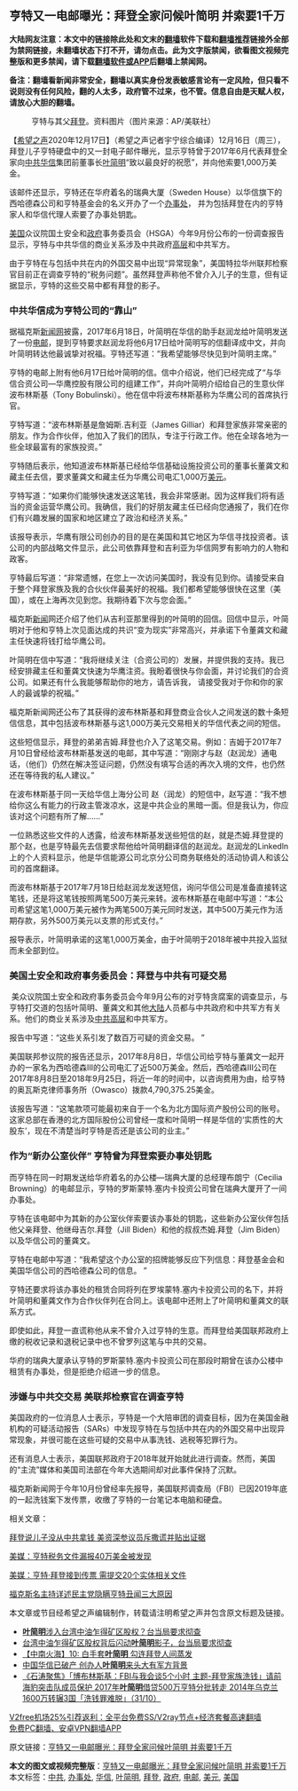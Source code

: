  <h2>亨特又一电邮曝光：拜登全家问候叶简明 并索要1千万</h2> <p class="notice"><b>大陆网友注意：本文中的链接除此处和文末的<a href="https://github.com/bannedbook/fanqiang" >翻墙</a>软件下载和<a href="https://github.com/killgcd/justmysocks/blob/master/README.md">翻墙推荐</a>链接外全部为禁网链接，未翻墙状态下打不开，请勿点击。此为文字版禁闻，欲看图文视频完整版和更多禁闻，请下载<a href="https://github.com/bannedbook/fanqiang">翻墙软件或APP</a>后翻墙上禁闻网。</p><p>备注：翻墙看新闻非常安全，翻墙以真实身份发表敏感言论有一定风险，但只看不说则没有任何风险，翻的人太多，政府管不过来，也不管。信息自由是天赋人权，请放心大胆的翻墙。</b></p>  <div class="entry"> <figure><figcaption>亨特与其父<a href="https://www.bannedbook.org/bnews/tag/%e6%8b%9c%e7%99%bb/" class="st_tag internal_tag" rel="tag" title="标签 拜登 下的日志">拜登</a>。资料图片（图片来源：AP/美联社）</figcaption></figure> <p>【<span class='wp_keywordlink_affiliate'><a href="https://www.soundofhope.org" title="希望之声" target="_blank">希望之声</a></span>2020年12月17日】（希望之声记者宇宁综合编译）12月16日（周三），拜登儿子亨特硬盘中的又一封电子邮件曝光，显示亨特曾于2017年6月代表拜登全家向<a href="https://www.bannedbook.org/bnews/tag/%e4%b8%ad%e5%85%b1/" class="st_tag internal_tag" rel="tag" title="标签 中共 下的日志">中共</a><a href="https://www.bannedbook.org/bnews/tag/%E5%8D%8E%E4%BF%A1/" class="st_tag internal_tag" rel="tag" title="标签 华信 下的日志">华信</a>集团前董事长<a href="https://www.bannedbook.org/bnews/tag/%e5%8f%b6%e7%ae%80%e6%98%8e/" class="st_tag internal_tag" rel="tag" title="标签 叶简明 下的日志">叶简明</a>“致以最良好的祝愿”，并向他索要1,000万美金。</p> <p>该邮件还显示，亨特还在华府着名的瑞典大厦（Sweden House）以华信旗下的西哈德森公司和亨特基金会的名义开办了一个<a href="https://www.bannedbook.org/bnews/tag/%E5%8A%9E%E4%BA%8B%E5%A4%84/" class="st_tag internal_tag" rel="tag" title="标签 办事处 下的日志">办事处</a>， 并为包括拜登在内的亨特家人和华信代理人索要了办事处钥匙。</p> <p><a href="https://www.bannedbook.org/bnews/tag/%e7%be%8e%e5%9b%bd/" class="st_tag internal_tag" rel="tag" title="标签 美国 下的日志">美国</a>众议院国土安全和<a href="https://www.bannedbook.org/bnews/tag/%e6%94%bf%e5%ba%9c/" class="st_tag internal_tag" rel="tag" title="标签 政府 下的日志">政府</a>事务委员会（HSGA）今年9月份公布的一份调查报告显示，亨特与中共华信的商业关系涉及中共政府<span class='wp_keywordlink_affiliate'><a href="https://www.bannedbook.org/bnews/ccpdope/" title="中共高层内幕" target="_blank">高层</a></span>和中共军方。</p> <p>由于亨特在与包括中共在内的外国交易中出现“异常现象”，美国特拉华州联邦检察官目前正在调查亨特的“税务问题”。虽然拜登声称他不曾介入儿子的生意，但有证据显示，亨特的这些交易中都有拜登的影子。</p> <h3>中共华信成为亨特公司的“靠山”</h3> <p>据福克斯<span class='wp_keywordlink_affiliate'><a href="https://www.bannedbook.org/" title="新闻网">新闻网</a></span>披露，2017年6月18日，叶简明在华信的助手赵润龙给叶简明发送了一份<a href="https://www.bannedbook.org/bnews/tag/%E7%94%B5%E9%82%AE/" class="st_tag internal_tag" rel="tag" title="标签 电邮 下的日志">电邮</a>，提到亨特要求赵润龙将他6月17日给叶简明写的信翻译成中文，并向叶简明转达他最诚挚对祝福。亨特还写道：“我希望能够尽快见到叶简明主席。”</p> <p>亨特的电邮上附有他6月17日给叶简明的信。信中介绍说，他们已经完成了“与华信合资公司—华鹰控股有限公司的组建工作”，并向叶简明介绍给自己的生意伙伴波布林斯基（Tony Bobulinski）。他在信中将波布林斯基称为华鹰公司的首席执行官。</p> <p>亨特写道：“波布林斯基是詹姆斯.吉利亚（James Gilliar）和拜登家族非常亲密的朋友。作为合作伙伴，他加入了我们的团队，专注于行政工作。他在全球各地为一些全球最富有的家族投资。”</p> <p>亨特随后表示，他知道波布林斯基已经给华信基础设施投资公司的董事长董龚文和藏主任去信，要求董龚文和藏主任为华鹰公司电汇1,000万<a href="https://www.bannedbook.org/bnews/tag/%e7%be%8e%e5%85%83/" class="st_tag internal_tag" rel="tag" title="标签 美元 下的日志">美元</a>。</p> <p>亨特写道：“如果你们能够快速发送这笔钱，我会非常感谢。因为这样我们将有适当的资金运营华鹰公司。我确信，我们的好朋友藏主任已经向您通报了，我们在你们有兴趣发展的国家和地区建立了政治和经济关系。”</p>  <p>该报导表示，华鹰有限公司创办的目的是在美国和其它地区为华信寻找投资者。该公司的内部战略文件显示，此公司依靠拜登和吉利亚为华信网罗有影响力的人物和政客。 </p> <p>亨特最后写道：“非常遗憾，在您上一次访问美国时，我没有见到你。请接受来自于整个拜登家族及我的合伙伙伴最美好的祝福。我们都希望能够很快在这里（美国），或在上海再次见到您。我期待着下次与您会面。”</p> <p>福克斯<span class='wp_keywordlink_affiliate'><a href="https://www.bannedbook.org/" title="新闻">新闻</a></span>网还介绍了他们从吉利亚那里得到的叶简明的回信。回信中显示，叶简明对于他和亨特上次见面达成的共识“变为现实”非常高兴，并承诺下令董龚文和藏主任快速将钱打给华鹰公司。</p> <p>叶简明在信中写道：“我将继续关注（合资公司的）发展，并提供我的支持。我已经安排藏主任和董龚文快速为华鹰注资。我盼着很快与你会面，并讨论我们的合资公司。如果还有什么我能够帮助你的地方，请告诉我， 请接受我对于你和你的家人的最诚挚的祝福。”</p> <p>福克斯新闻网还公布了其获得的波布林斯基和拜登商业合伙人之间发送的数十条短信信息，其中包括波布林斯基与这1,000万美元交易相关的华信代表之间的短信。</p> <p>这些短信显示，拜登的弟弟吉姆.拜登也介入了这笔交易。例如：吉姆于2017年7月10日曾经给波布林斯基发送的电邮，其中写道：“刚刚才与赵（赵润龙）通电话，（他们）仍然在解决签证问题，仍然没有填写合适的再次入境的文件，也仍然还在等待我的私人建议。”</p> <p>在波布林斯基于同一天给华信上海分公司 赵（润龙）的短信中，赵写道：“我不想给你这么有能力的行政主管泼凉水，这是中共企业的黑暗一面。但是我认为，你应该对这个问题有所了解&#8230;&#8230;”</p> <p>一位熟悉这些文件的人透露，给波布林斯基发送些短信的赵，就是杰姆.拜登提的那个赵，也是亨特最先去信要求帮他给叶简明翻译信的赵润龙。赵润龙的Linkedln上的个人资料显示，他是华信能源公司北京分公司商务联络处的活动协调人和该公司的首席翻译。</p> <p>而波布林斯基于2017年7月18日给赵润龙发送短信，询问华信公司是准备直接转这笔钱，还是将这笔钱按照两笔500万美元来转。波布林斯基在电邮中写道：“本公司希望这笔1,000万美元被作为两笔500万美元同时发送，其中500万美元作为活期存款，另外500万美元以支票的形式支付。”</p>  <p>报导表示，叶简明承诺的这笔1,000万美金，由于叶简明于2018年被中共投入监狱而未全部到位。 </p> <h3>美国土安全和政府事务委员会：拜登与中共有可疑交易</h3> <p> 美众议院国土安全和政府事务委员会今年9月公布的对亨特贪腐案的调查显示，与亨特打交道的包括叶简明、董龚文和其他<span class='wp_keywordlink_affiliate'><a href="https://www.bannedbook.org/" title="大陆" target="_blank">大陆</a></span>人员都与中共政府和中共军方有关系。他们的商业关系涉及<span class='wp_keywordlink_affiliate'><a href="https://www.bannedbook.org/bnews/ccpdope/" title="中共高层" target="_blank">中共高层</a></span>和中共军方。 </p> <p>报告中写道：“这些关系引发了数百万可疑的资金交易。 ”</p> <p>美国联邦参议院的报告还显示，2017年8月8日，华信公司给亨特与董龚文一起开办的一家名为西哈德森III的公司电汇了近500万美金。然后，西哈德森III公司在2017年8月8日至2018年9月25日，将近一年的时间中，以咨询费用为由，给亨特的奥瓦斯克律师事务所（Owasco）拨款4,790,375.25美金。</p> <p>该报告写道：“这笔款项可能最初来自于一个名为北方国际资产股份公司的账号。这家总部在香港的北方国际股份公司曾经一度和叶简明一样是华信的‘实质性的大股东’，现在不清楚当时亨特是否还是该公司的业主。”</p> <h3>作为“新办公室伙伴” 亨特曾为拜登索要办事处钥匙</h3> <p>而亨特在同一时期发送给华府着名的办公楼&#8212;瑞典大厦的总经理布朗宁（Cecilia Browning）的电邮显示，亨特的罗斯蒙特.塞内卡投资公司曾在瑞典大厦开了一间办事处。</p> <p>亨特在该电邮中为其新的办公室伙伴索要该办事处的钥匙，这些新办公室伙伴包括他父亲拜登、他继母吉尔.拜登（Jill Biden）和他的叔叔杰姆.拜登（Jim Biden）以及华信公司的董龚文。</p> <p>亨特在电邮中写道：“我希望这个办公室的招牌能够反应下列信息：拜登基金会和美国华信公司的西哈德森公司的信息。 ”</p> <p>亨特还要求将该办事处的租赁合同将列在罗埃蒙特.塞内卡投资公司的名下，并将叶简明和董龚文作为合作伙伴列在合同上。该电邮中还附上了叶简明和董龚文的联系方式。</p>  <p>即使如此，拜登一直谎称他从来不曾介入过亨特的生意。而拜登给美国联邦政府上缴的税收记录和退税记录中也不曾罗列这笔与中共的交易。</p> <p>华府的瑞典大厦承认亨特的罗斯蒙特.塞内卡投资公司在那段时期曾在该办公楼中租赁有办事处，但是拒绝介绍进一步的信息。</p> <h3>涉嫌与中共交交易 美联邦检察官在调查亨特</h3> <p>美国政府的一位消息人士表示，亨特是一个大陪审团的调查目标，因为在美国金融机构的可疑活动报告（SARs）中发现亨特在与包括中共在内的外国交易中出现异常现象，并很可能在这些可疑的交易中从事洗钱、逃税等犯罪行为。</p> <p>还有消息人士表示，美国联邦政府于2018年就开始就此进行调查。然而，美国的“主流”媒体和美国司法部在今年大选期间却对此事件保持了沉默。</p> <p>福克斯新闻网于今年10月份曾经率先报导，美国联邦调查局（FBI）已因2019年底的一起洗钱案下发传票，收缴了亨特的一台笔记本电脑和硬盘。</p> <p>相关文章：</p> <p><a href="https://www.soundofhope.org/post/902157385">拜登说儿子没从中共拿钱 美资深参议员斥撒谎并贴出证据</a></p> <p><a href="https://www.soundofhope.org/post/453586">美媒：亨特税务文件漏报40万美金被发现</a></p> <p><a href="https://www.soundofhope.org/post/453280">美媒：亨特·拜登接到传票 需提交20个实体相关文件</a></p>  <p><a href="https://www.soundofhope.org/post/452350">福克斯名主持详述民主党隐瞒亨特丑闻三大原因</a></p> <p>本文章或节目经希望之声编辑制作，转载请注明希望之声并包含原文标题及链接。</p> <ul class='op-related-articles' title='相关阅读'> <li><a href='https://www.bannedbook.org/bnews/ssgc/20201129/1438846.html' target='_blank'><b>叶简明</b>涉入台湾中油乍得矿区股权？台当局要求彻查</a></li> <li><a href='https://www.bannedbook.org/bnews/headline/20201128/1438314.html' target='_blank'>台湾中油乍得矿区股权背后闪动<b>叶简明</b>影子，台当局要求彻查</a></li> <li><a href='https://www.bannedbook.org/bnews/comments/20201125/1436697.html' target='_blank'>【中南火海】10: 白手套<b>叶简明</b> 勾连拜登人间蒸发</a></li> <li><a href='https://www.bannedbook.org/bnews/cbnews/20201113/1430415.html' target='_blank'>中国华信已破产 创办人<b>叶简明</b>来头大有军方背景</a></li> <li><a href='https://www.bannedbook.org/bnews/bannedvideo/20201101/1423704.html' target='_blank'>《石涛聚焦》「博布林斯基：FBI与我会谈5个小时 主题-拜登家族洗钱」请前海豹突击队成员保护 2017年<b>叶简明</b>借贷500万亨特分批转走 2014年乌克兰1600万转辗3国「洗钱罪难脱」（31/10）</a></li> </ul> <p class="texttj"> <a href="https://www.bannedbook.org/forum23/topic22702.html" target="_blank">V2free机场25%引荐返利：全平台免费SS/V2ray节点+经济套餐高速翻墙</a><br/> <a href="https://github.com/bannedbook/fanqiang/wiki/%E7%A6%81%E9%97%BB%E7%BD%91%E5%AE%89%E5%8D%93%E7%BF%BB%E5%A2%99%E6%96%B0%E9%97%BBAPP" target="_blank">免费PC翻墙、安卓VPN翻墙APP</a></p><p>原文链接：<a class="src_link"  href="https://www.soundofhope.org/post/454501" target="_blank">亨特又一电邮曝光：拜登全家问候叶简明 并索要1千万</a></p><a name='sharetosocial'></a>       <div><b>本文的图文或视频完整版</b>：<a href='https://www.bannedbook.org/bnews/comments/20201217/1449841.html'>亨特又一电邮曝光：拜登全家问候叶简明 并索要1千万</a></div>  </div><!--END ENTRY--> <div class="postfooter"> <div>本文标签：<a href="https://www.bannedbook.org/bnews/tag/%e4%b8%ad%e5%85%b1/" rel="tag">中共</a>, <a href="https://www.bannedbook.org/bnews/tag/%E5%8A%9E%E4%BA%8B%E5%A4%84/" rel="tag">办事处</a>, <a href="https://www.bannedbook.org/bnews/tag/%E5%8D%8E%E4%BF%A1/" rel="tag">华信</a>, <a href="https://www.bannedbook.org/bnews/tag/%e5%8f%b6%e7%ae%80%e6%98%8e/" rel="tag">叶简明</a>, <a href="https://www.bannedbook.org/bnews/tag/%e6%8b%9c%e7%99%bb/" rel="tag">拜登</a>, <a href="https://www.bannedbook.org/bnews/tag/%e6%94%bf%e5%ba%9c/" rel="tag">政府</a>, <a href="https://www.bannedbook.org/bnews/tag/%E7%94%B5%E9%82%AE/" rel="tag">电邮</a>, <a href="https://www.bannedbook.org/bnews/tag/%e7%be%8e%e5%85%83/" rel="tag">美元</a>, <a href="https://www.bannedbook.org/bnews/tag/%e7%be%8e%e5%9b%bd/" rel="tag">美国</a></div>  </div><!--END POSTFOOTER--> 